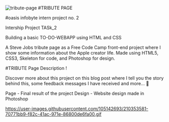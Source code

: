 ![tribute-page](https://user-images.githubusercontent.com/105142693/210354117-875bf0d8-5049-4749-aa16-83f5f496d8c3.gif)
#TRIBUTE PAGE

#oasis infobyte intern project no. 2

Intership Project TASk_2

Building a basic TO-DO-WEBAPP using HTML and CSS 

A Steve Jobs tribute page as a Free Code Camp front-end project where I show some information about the Apple creator life. Made using HTML5, CSS3, Skeleton for code, and Photoshop for design.

#TRIBUTE Page Description !


Discover more about this project on this blog post where I tell you the story behind this, some feedback messages I have received and more... 🙂

Page - Final result of the project
Design - Website design made in Photoshop

https://user-images.githubusercontent.com/105142693/210353581-70771bb9-f82c-41ac-971e-86800de6fa00.gif
